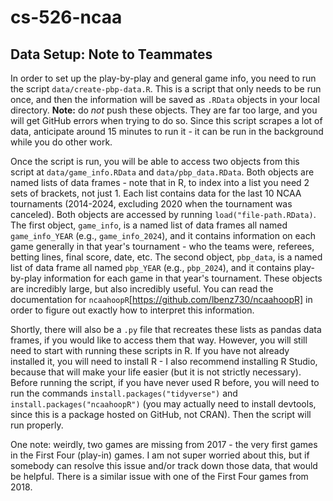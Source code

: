 # cs-526-ncaa

## Data Setup: Note to Teammates

In order to set up the play-by-play and general game info, you need to run the script `data/create-pbp-data.R`. This is a script that only needs to be run once, and then the information will be saved as `.RData` objects in your local directory. **Note:** do *not* push these objects. They are far too large, and you will get GitHub errors when trying to do so. Since this script scrapes a lot of data, anticipate around 15 minutes to run it - it can be run in the background while you do other work.

Once the script is run, you will be able to access two objects from this script at `data/game_info.RData` and `data/pbp_data.RData`. Both objects are named lists of data frames - note that in R, to index into a list you need 2 sets of brackets, not just 1. Each list contains data for the last 10 NCAA tournaments (2014-2024, excluding 2020 when the tournament was canceled). Both objects are accessed by running `load("file-path.RData)`. The first object, `game_info`, is a named list of data frames all named `game_info_YEAR` (e.g., `game_info_2024`), and it contains information on each game generally in that year's tournament - who the teams were, referees, betting lines, final score, date, etc. The second object, `pbp_data`, is a named list of data frame all named `pbp_YEAR` (e.g., `pbp_2024`), and it contains play-by-play information for each game in that year's tournament. These objects are incredibly large, but also incredibly useful. You can read the documentation for `ncaahoopR`[https://github.com/lbenz730/ncaahoopR] in order to figure out exactly how to interpret this information.

Shortly, there will also be a `.py` file that recreates these lists as pandas data frames, if you would like to access them that way. However, you will still need to start with running these scripts in R. If you have not already installed it, you will need to install R - I also recommend installing R Studio, because that will make your life easier (but it is not strictly necessary). Before running the script, if you have never used R before, you will need to run the commands `install.packages("tidyverse")` and `install.packages("ncaahoopR")` (you may actually need to install devtools, since this is a package hosted on GitHub, not CRAN). Then the script will run properly.

One note: weirdly, two games are missing from 2017 - the very first games in the First Four (play-in) games. I am not super worried about this, but if somebody can resolve this issue and/or track down those data, that would be helpful. There is a similar issue with one of the First Four games from 2018.
